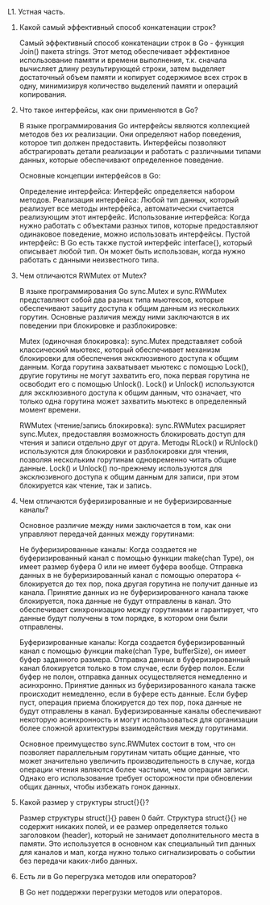 L1. Устная часть.

1. Какой самый эффективный способ конкатенации строк?

   Самый эффективный способ конкатенации строк в Go - функция Join() пакета strings.
   Этот метод обеспечивает эффективное использование памяти и времени выполнения,
   т.к. сначала вычисляет длину результирующей строки, затем выделяет достаточный объем памяти и копирует содержимое всех строк в одну, минимизируя количество выделений памяти и операций копирования.

2. Что такое интерфейсы, как они применяются в Go?

   В языке программирования Go интерфейсы являются коллекцией методов без их реализации.
   Они определяют набор поведения, которое тип должен предоставить. Интерфейсы позволяют абстрагировать детали реализации и работать с различными типами данных, которые обеспечивают определенное поведение.

   Основные концепции интерфейсов в Go:

    Определение интерфейса: Интерфейс определяется набором методов.
    Реализация интерфейса: Любой тип данных, который реализует все методы интерфейса, автоматически считается реализующим этот интерфейс.
    Использование интерфейса: Когда нужно работать с объектами разных типов, которые предоставляют одинаковое поведение, можно использовать интерфейсы.
    Пустой интерфейс: В Go есть также пустой интерфейс interface{}, который описывает любой тип. Он может быть использован, когда нужно работать с данными неизвестного типа.

3. Чем отличаются RWMutex от Mutex?

   В языке программирования Go sync.Mutex и sync.RWMutex представляют собой два разных типа мьютексов, которые обеспечивают защиту доступа к общим данным из нескольких горутин.
   Основные различия между ними заключаются в их поведении при блокировке и разблокировке:

    Mutex (одиночная блокировка):
        sync.Mutex представляет собой классический мьютекс, который обеспечивает механизм блокировки для обеспечения эксклюзивного доступа к общим данным.
        Когда горутина захватывает мьютекс с помощью Lock(), другие горутины не могут захватить его, пока первая горутина не освободит его с помощью Unlock().
        Lock() и Unlock() используются для эксклюзивного доступа к общим данным, что означает, что только одна горутина может захватить мьютекс в определенный момент времени.

    RWMutex (чтение/запись блокировка):
        sync.RWMutex расширяет sync.Mutex, предоставляя возможность блокировать доступ для чтения и записи отдельно друг от друга.
        Методы RLock() и RUnlock() используются для блокировки и разблокировки для чтения, позволяя нескольким горутинам одновременно читать общие данные.
        Lock() и Unlock() по-прежнему используются для эксклюзивного доступа к общим данным для записи, при этом блокируется как чтение, так и запись.

4. Чем отличаются буферизированные и не буферизированные каналы?

   Основное различие между ними заключается в том, как они управляют передачей данных между горутинами:

    Не буферизированные каналы:
        Когда создается не буферизированный канал с помощью функции make(chan Type), он имеет размер буфера 0 или не имеет буфера вообще.
        Отправка данных в не буферизированный канал с помощью оператора <- блокируется до тех пор, пока другая горутина не получит данные из канала.
        Принятие данных из не буферизированного канала также блокируется, пока данные не будут отправлены в канал.
        Это обеспечивает синхронизацию между горутинами и гарантирует, что данные будут получены в том порядке, в котором они были отправлены.

    Буферизированные каналы:
        Когда создается буферизированный канал с помощью функции make(chan Type, bufferSize), он имеет буфер заданного размера.
        Отправка данных в буферизированный канал блокируется только в том случае, если буфер полон. Если буфер не полон, отправка данных осуществляется немедленно и асинхронно.
        Принятие данных из буферизированного канала также происходит немедленно, если в буфере есть данные. Если буфер пуст, операция приема блокируется до тех пор, пока данные не будут отправлены в канал.
        Буферизированные каналы обеспечивают некоторую асинхронность и могут использоваться для организации более сложной архитектуры взаимодействия между горутинами.

    Основное преимущество sync.RWMutex состоит в том, что он позволяет параллельным горутинам читать общие данные, что может значительно увеличить производительность в случае, когда операции чтения являются более частыми, чем операции записи.
    Однако его использование требует осторожности при обновлении общих данных, чтобы избежать гонок данных.
        
5. Какой размер у структуры struct{}{}?

   Размер структуры struct{}{}  равен 0 байт.
   Структура struct{}{} не содержит никаких полей, и ее размер определяется только заголовком (header), который не занимает дополнительного места в памяти.
   Это используется в основном как специальный тип данных для каналов и мап, когда нужно только сигнализировать о событии без передачи каких-либо данных.

6. Есть ли в Go перегрузка методов или операторов?

   В Go нет поддержки перегрузки методов или операторов.
   
